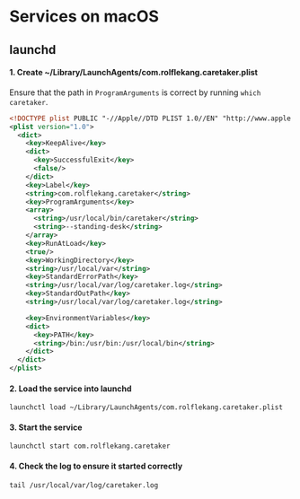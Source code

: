 # Services on macOS
## launchd

#### 1. Create  ~/Library/LaunchAgents/com.rolflekang.caretaker.plist

Ensure that the path in `ProgramArguments` is correct by running `which caretaker`.

```xml
<!DOCTYPE plist PUBLIC "-//Apple//DTD PLIST 1.0//EN" "http://www.apple.com/DTDs/PropertyList-1.0.dtd">
<plist version="1.0">
  <dict>
    <key>KeepAlive</key>
    <dict>
      <key>SuccessfulExit</key>
      <false/>
    </dict>
    <key>Label</key>
    <string>com.rolflekang.caretaker</string>
    <key>ProgramArguments</key>
    <array>
      <string>/usr/local/bin/caretaker</string>
      <string>--standing-desk</string>
    </array>
    <key>RunAtLoad</key>
    <true/>
    <key>WorkingDirectory</key>
    <string>/usr/local/var</string>
    <key>StandardErrorPath</key>
    <string>/usr/local/var/log/caretaker.log</string>
    <key>StandardOutPath</key>
    <string>/usr/local/var/log/caretaker.log</string>

    <key>EnvironmentVariables</key>
    <dict>
      <key>PATH</key>
      <string>/bin:/usr/bin:/usr/local/bin</string>
    </dict>
  </dict>
</plist>
```

#### 2. Load the service into launchd

```shell
launchctl load ~/Library/LaunchAgents/com.rolflekang.caretaker.plist
```

#### 3. Start the service

```shell
launchctl start com.rolflekang.caretaker
```

#### 4. Check the log to ensure it started correctly

```shell
tail /usr/local/var/log/caretaker.log
```
